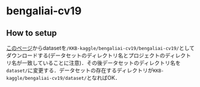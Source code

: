 # bengaliai-cv19

## How to setup

[このページ](https://www.kaggle.com/c/bengaliai-cv19/data)からdatasetを`/KKB-kaggle/bengaliai-cv19/bengaliai-cv19/`としてダウンロードする(データセットのディレクトリ名とプロジェクトのディレクトリ名が一致していることに注意)．その後データセットのディレクトリ名を`dataset/`に変更する．データセットの存在するディレクトリが`KKB-kaggle/bengaliai-cv19/dataset/`となればOK．  


